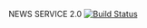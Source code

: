 NEWS SERVICE 2.0 [![Build Status](https://snap-ci.com/marighella/news-service-2.0/branch/master/build_image)](https://snap-ci.com/marighella/news-service-2.0/branch/master)
